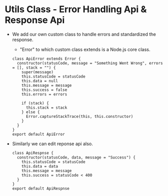 # Utils Class - Error Handling Api & Response Api

- We add our own custom class to handle errors and standardized the response.
  - "Error" to which custom class extends is a Node.js core class.

  ```
  class ApiError extends Error {
    constructor(statusCode, message = "Something Went Wrong", errors = [], stack = "") {
      super(message)
      this.statusCode = statusCode
      this.data = null
      this.message = message
      this.success = false
      this.errors = errors

      if (stack) {
        this.stack = stack
      } else {
        Error.captureStackTrace(this, this.constructor)
      }
    }
  }
  export default ApiError
  ```


- Similarly we can edit reponse api also.
  ```
  class ApiRespnse {
    constructor(statusCode, data, message = "Success") {
      this.statusCode = statusCode
      this.data = data
      this.message = message
      this.success = statusCode < 400
    }
  }
  export default ApiRespnse
  ```